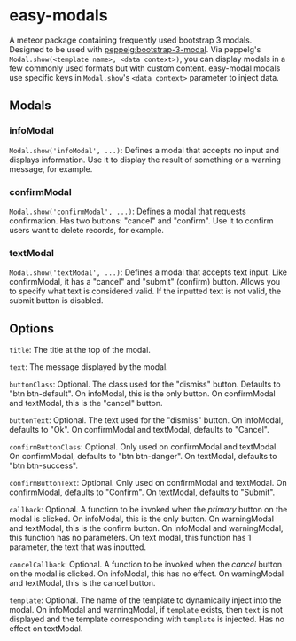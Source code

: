 # easy-modals

A meteor package containing frequently used bootstrap 3 modals.
Designed to be used with [peppelg:bootstrap-3-modal](https://github.com/PeppeL-G/bootstrap-3-modal/).
Via peppelg's ```Modal.show(<template name>, <data context>)```, you can display modals in a few commonly used formats but with custom content.
easy-modal modals use specific keys in ```Modal.show```'s ```<data context>``` parameter to inject data.

## Modals
### infoModal
```Modal.show('infoModal', ...)```: Defines a modal that accepts no input and displays information. Use it to display the result of something or a warning message, for example.
### confirmModal
```Modal.show('confirmModal', ...)```: Defines a modal that requests confirmation. Has two buttons: "cancel" and "confirm". Use it to confirm users want to delete records, for example.
### textModal
```Modal.show('textModal', ...)```: Defines a modal that accepts text input. Like confirmModal, it has a "cancel" and "submit" (confirm) button. Allows you to specify what text is considered valid. If the inputted text is not valid, the submit button is disabled.

## Options

```title```: The title at the top of the modal.

```text```: The message displayed by the modal.

```buttonClass```: Optional. The class used for the "dismiss" button. Defaults to "btn btn-default". On infoModal, this is the only button. On confirmModal and textModal, this is the "cancel" button.

```buttonText```: Optional. The text used for the "dismiss" button. On infoModal, defaults to "Ok". On confirmModal and textModal, defaults to "Cancel".

```confirmButtonClass```: Optional. Only used on confirmModal and textModal. On confirmModal, defaults to "btn btn-danger". On textModal, defaults to "btn btn-success".

```confirmButtonText```: Optional. Only used on confirmModal and textModal. On confirmModal, defaults to "Confirm". On textModal, defaults to "Submit".

```callback```: Optional. A function to be invoked when the *primary* button on the modal is clicked. On infoModal, this is the only button. On warningModal and textModal, this is the confirm button. On infoModal and warningModal, this function has no parameters. On text modal, this function has 1 parameter, the text that was inputted.

```cancelCallback```: Optional. A function to be invoked when the *cancel* button on the modal is clicked. On infoModal, this has no effect. On warningModal and textModal, this is the cancel button.

```template```: Optional. The name of the template to dynamically inject into the modal. On infoModal and warningModal, if ```template``` exists, then ```text``` is not displayed and the template corresponding with ```template``` is injected. Has no effect on textModal.
